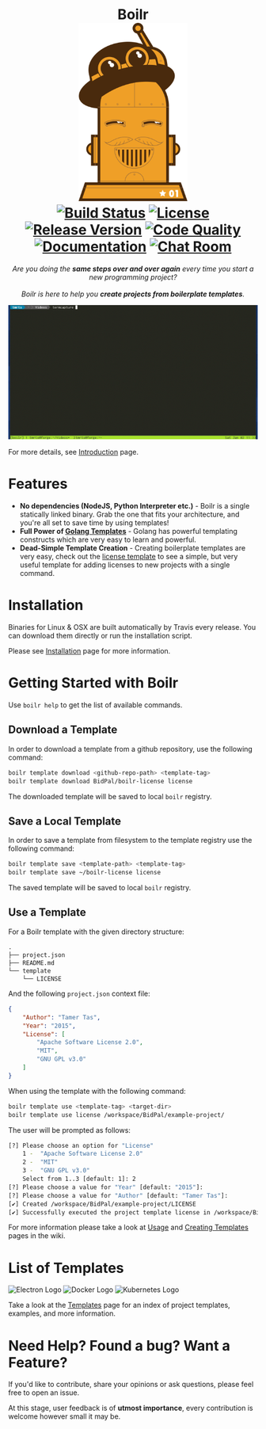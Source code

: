<h1 align=center>
Boilr
<br>
<img src="/assets/logo.png" height="360">
<br>
<a href="http://travis-ci.org/BidPal/boilr"><img alt="Build Status" src="https://img.shields.io/travis/BidPal/boilr.svg?style=flat-square" /></a>
<a href="https://github.com/BidPal/boilr/blob/master/LICENSE" ><img alt="License" src="https://img.shields.io/badge/license-Apache%20License%202.0-E91E63.svg?style=flat-square"/></a>
<a href="https://github.com/BidPal/boilr/releases" ><img alt="Release Version" src="https://img.shields.io/badge/release-v0.3.0-blue.svg?style=flat-square"/></a>
<a href="http://goreportcard.com/report/BidPal/boilr" ><img alt="Code Quality" src="https://img.shields.io/badge/report%20card-A%2B-F44336.svg?style=flat-square"/></a>
<a href="https://godoc.org/github.com/BidPal/boilr" ><img alt="Documentation" src="https://img.shields.io/badge/godoc-reference-5272B4.svg?style=flat-square"/></a>
<a href="https://gitter.im/BidPal/boilr" ><img alt="Chat Room" src="https://img.shields.io/badge/chat-on%20gitter-00BCD4.svg?style=flat-square"/></a>
</h1>

<p align=center>
<em>Are you doing the <b>same steps over and over again</b> every time you start a new programming project?</em>
<br><br>
<em>Boilr is here to help you <b>create projects from boilerplate templates</b>.</em>
</p>

![Usage Demonstration](assets/usage.gif)

For more details, see [Introduction](https://github.com/BidPal/boilr/wiki/Introduction) page.

# Features
* **No dependencies (NodeJS, Python Interpreter etc.)** - Boilr is a single statically linked binary.
Grab the one that fits your architecture, and you're all set to save time by using templates!
* **Full Power of [Golang Templates](https://golang.org/pkg/text/template/)** - Golang has powerful templating
constructs which are very easy to learn and powerful.
* **Dead-Simple Template Creation** - Creating boilerplate templates are very easy, check out
the [license template](https://github.com/BidPal/boilr-license) to see a simple, but very useful template for
adding licenses to new projects with a single command.

# Installation
Binaries for Linux & OSX are built automatically by Travis every release.
You can download them directly or run the installation script.

Please see [Installation](https://github.com/BidPal/boilr/wiki/Installation) page for more information.

# Getting Started with Boilr
Use `boilr help` to get the list of available commands.

## Download a Template
In order to download a template from a github repository, use the following command:

```bash
boilr template download <github-repo-path> <template-tag>
boilr template download BidPal/boilr-license license
```

The downloaded template will be saved to local `boilr` registry.

## Save a Local Template
In order to save a template from filesystem to the template registry use the following command:

```bash
boilr template save <template-path> <template-tag>
boilr template save ~/boilr-license license
```

The saved template will be saved to local `boilr` registry.

## Use a Template
For a Boilr template with the given directory structure:

```tree
.
├── project.json
├── README.md
└── template
    └── LICENSE
```

And the following `project.json` context file:

```json
{
    "Author": "Tamer Tas",
    "Year": "2015",
    "License": [
        "Apache Software License 2.0",
        "MIT",
        "GNU GPL v3.0"
    ]
}
```

When using the template with the following command:

```bash
boilr template use <template-tag> <target-dir>
boilr template use license /workspace/BidPal/example-project/
```

The user will be prompted as follows:

```bash
[?] Please choose an option for "License"
    1 -  "Apache Software License 2.0"
    2 -  "MIT"
    3 -  "GNU GPL v3.0"
    Select from 1..3 [default: 1]: 2
[?] Please choose a value for "Year" [default: "2015"]:
[?] Please choose a value for "Author" [default: "Tamer Tas"]:
[✔] Created /workspace/BidPal/example-project/LICENSE
[✔] Successfully executed the project template license in /workspace/BidPal/example-project
```

For more information please take a look at [Usage](https://github.com/BidPal/boilr/wiki/Usage) and [Creating Templates](https://github.com/BidPal/boilr/wiki/Creating-Templates) pages in the wiki.

# List of Templates

<img alt="Electron Logo" height=96 width=96
src="https://cdn.rawgit.com/BidPal/boilr/master/assets/template-logos/electron.svg" />
<img alt="Docker Logo" height=96 width=96
src="https://cdn.rawgit.com/BidPal/boilr/master/assets/template-logos/docker.svg" />
<img alt="Kubernetes Logo" height=96 width=96
src="https://cdn.rawgit.com/BidPal/boilr/master/assets/template-logos/kubernetes.svg" />

Take a look at the [Templates](https://github.com/BidPal/boilr/wiki/Templates) page for an index of project templates, examples, and more information.

# Need Help? Found a bug? Want a Feature?
If you'd like to contribute, share your opinions or ask questions, please feel free to open an issue.

At this stage, user feedback is of **utmost importance**, every contribution is welcome however small it may be.
